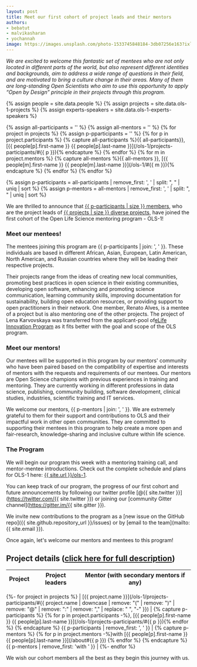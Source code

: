 ```yaml
---
layout: post
title: Meet our first cohort of project leads and their mentors
authors: 
- bebatut
- malvikasharan
- yochannah
image: https://images.unsplash.com/photo-1533745848184-3db07256e163?ixlib=rb-1.2.1&ixid=eyJhcHBfaWQiOjEyMDd9&auto=format&fit=crop&w=2389&q=80
---
```

*We are excited to welcome this fantastic set of mentees who are not only located in different parts of the world, but also represent different identities and backgrounds, aim to address a wide range of questions in their field, and are motivated to bring a culture change in their areas. Many of them are long-standing Open Scientists who aim to use this opportunity to apply “Open by Design” principle in their projects through this program.*

{% assign people = site.data.people %}
{% assign projects = site.data.ols-1-projects %}
{% assign experts-speakers = site.data.ols-1-experts-speakers %}

{% assign all-participants = '' %}
{% assign all-mentors = '' %}
{% for project in projects %}
    {% assign p-pparticipants = '' %}
    {% for p in project.participants %}
        {% capture all-participants %}{{ all-participants}}, [{{ people[p].first-name }} {{ people[p].last-name }}](/ols-1/projects-participants/#{{ p }}){% endcapture %}
    {% endfor %}
    {% for m in project.mentors %}
        {% capture all-mentors %}{{ all-mentors }}, [{{ people[m].first-name }} {{ people[m].last-name }}](/ols-1/#{{ m }}){% endcapture %}
    {% endfor %}
{% endfor %}

{% assign p-participants = all-participants | remove_first: ', ' | split: ", " | uniq | sort %}
{% assign p-mentors = all-mentors | remove_first: ', ' | split: ", " | uniq | sort %}

We are thrilled to announce that [{{ p-participants | size }} members](/ols-1/projects-participants/#participants), who are the project leads of [{{ projects | size }} diverse projects](/ols-1/projects-participants/#projects), have joined the first cohort of the Open Life Science mentoring program - OLS-1!

### Meet our mentees!

The mentees joining this program are {{ p-participants | join: ', ' }}. These individuals are based in different African, Asian, European, Latin American, North American, and Russian countries where they will be leading their respective projects. 

Their projects range from the ideas of creating new local communities, promoting best practices in open science in their existing communities, developing open software, enhancing and promoting science communication, learning community skills, improving documentation for sustainability, building open education resources, or providing support to open practitioners in their network. One member, Renato Alves, is a mentee of a project but is also mentoring one of the other projects. The project of Lena Karvovskaya was transferred from the applicant-pool of[eLife Innovation Program](https://elifesciences.org/labs/ea8e2f51/introducing-innovation-leaders-2020) as it fits better with the goal and scope of the OLS program. 

### Meet our mentors!

Our mentees will be supported in this program by our mentors' community who have been paired based on the compatibility of expertise and interests of mentors with the requests and requirements of our mentees. Our mentors are Open Science champions with previous experiences in training and mentoring. They are currently working in different professions in data science, publishing, community building, software development, clinical studies, industries, scientific training and IT services.

We welcome our mentors, {{ p-mentors | join: ', ' }}. We are extremely grateful to them for their support and contributions to OLS and their impactful work in other open communities. They are committed to supporting their mentees in this program to help create a more open and fair-research, knowledge-sharing and inclusive culture within life science.

### The Program

We will begin our program this week with a mentoring training call, and mentor-mentee introductions. Check out the complete schedule and plans for OLS-1 here: [{{ site.url }}/ols-1](/ols-1).

You can keep track of our program, the progress of our first cohort and future announcements by following our twitter profile [@{{ site.twitter }}](https://twitter.com/{{ site.twitter }}) or joining our [community Gitter channel](https://gitter.im/{{ site.gitter }}).

We invite new contributions to the program as a [new issue on the GitHub repo]({{ site.github.repository_url }}/issues) or by [email to the team](mailto:{{ site.email }}).

Once again, let's welcome our mentors and mentees to this program!

## Project details ([click here for full description](/ols-1/projects-participants/))

| Project | Project leaders | Mentor (with secondary mentors if any) |
|----------|-----------------------|------------|
{%- for project in projects %}
| [{{ project.name }}](/ols-1/projects-participants/#{{ project.name | downcase | remove: "(" | remove: ")" | remove: "@" | remove: ":" | remove: "," | replace: " ", "-" }}) | {% capture p-participants %} {% for p in project.participants -%}, [{{ people[p].first-name }} {{ people[p].last-name }}](/ols-1/projects-participants/#{{ p }}){% endfor %} {% endcapture %} {{ p-participants | remove_first: ', ' }} | {% capture p-mentors %} {% for p in project.mentors -%}with [{{ people[p].first-name }} {{ people[p].last-name }}](/about#{{ p }}) {% endfor %} {% endcapture %} {{ p-mentors | remove_first: 'with ' }} |
{%- endfor %}

We wish our cohort members all the best as they begin this journey with us.


